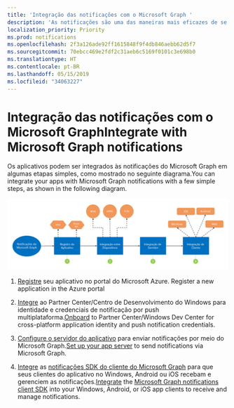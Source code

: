 ```yaml
---
title: 'Integração das notificações com o Microsoft Graph '
description: 'As notificações são uma das maneiras mais eficazes de se envolver novamente com os usuários do seu aplicativo. Os aplicativos podem ser integrados as notificações do Microsoft Graph em algumas etapas simples.  '
localization_priority: Priority
ms.prod: notifications
ms.openlocfilehash: 2f3a126ade92ff1615848f9f4db846aebb62d5f7
ms.sourcegitcommit: 70ebcc469e2fdf2c31aeb6c5169f0101c3e698b0
ms.translationtype: HT
ms.contentlocale: pt-BR
ms.lasthandoff: 05/15/2019
ms.locfileid: "34063227"
---
```

# <a name="integrate-with-microsoft-graph-notifications"></a><span data-ttu-id="ce660-104">Integração das notificações com o Microsoft Graph</span><span class="sxs-lookup"><span data-stu-id="ce660-104">Integrate with Microsoft Graph notifications</span></span>

<span data-ttu-id="ce660-105">Os aplicativos podem ser integrados às notificações do Microsoft Graph em algumas etapas simples, como mostrado no seguinte diagrama.</span><span class="sxs-lookup"><span data-stu-id="ce660-105">You can integrate your apps with Microsoft Graph notifications with a few simple steps, as shown in the following diagram.</span></span>

![Imagem mostrando as etapas para integrar notificações: registro, integração entre dispositivos, integração com o servidor e integração com o cliente](images/notifications-integration-e2e-overview.png)

1.  <span data-ttu-id="ce660-107">[Registre](notifications-integration-app-registration.md) seu aplicativo no portal do Microsoft Azure.</span><span class="sxs-lookup"><span data-stu-id="ce660-107"> Register a new application in the Azure portal</span></span>

2.  <span data-ttu-id="ce660-108">[Integre](notifications-integration-cross-device-experiences-onboarding.md) ao Partner Center/Centro de Desenvolvimento do Windows para identidade e credenciais de notificação por push multiplataforma.</span><span class="sxs-lookup"><span data-stu-id="ce660-108">[Onboard](notifications-integration-cross-device-experiences-onboarding.md) to Partner Center/Windows Dev Center for cross-platform application identity and push notification credentials.</span></span>

3.  <span data-ttu-id="ce660-109">[Configure o servidor do aplicativo](notifications-integrating-app-server.md) para enviar notificações por meio do Microsoft Graph.</span><span class="sxs-lookup"><span data-stu-id="ce660-109">[Set up your app server](notifications-integrating-app-server.md) to send notifications via Microsoft Graph.</span></span>

4.  <span data-ttu-id="ce660-110">[Integre](notifications-integrating-with-windows.md) as [notificações SDK do cliente do Microsoft Graph](https://github.com/microsoft/project-rome) para que seus clientes do aplicativo no Windows, Android ou iOS recebam e gerenciem as notificações.</span><span class="sxs-lookup"><span data-stu-id="ce660-110">[Integrate](notifications-integrating-with-windows.md) the [Microsoft Graph notifications client SDK](https://github.com/microsoft/project-rome) into your Windows, Android, or iOS app clients to receive and manage notifications.</span></span>

